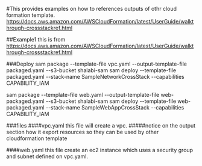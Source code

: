 #This provides examples on how to references outputs of othr cloud formation template.
https://docs.aws.amazon.com/AWSCloudFormation/latest/UserGuide/walkthrough-crossstackref.html

##Example1
this is from https://docs.aws.amazon.com/AWSCloudFormation/latest/UserGuide/walkthrough-crossstackref.html

###Deploy
sam package --template-file vpc.yaml --output-template-file packaged.yaml --s3-bucket shalabi-sam
sam deploy --template-file packaged.yaml --stack-name SampleNetworkCrossStack --capabilities CAPABILITY_IAM

sam package --template-file web.yaml --output-template-file web-packaged.yaml --s3-bucket shalabi-sam
sam deploy --template-file web-packaged.yaml --stack-name SampleWebAppCrossStack --capabilities CAPABILITY_IAM

###files
####vpc.yaml
this file will create a vpc.
#####notice on the output section how it export resources so they can be used by other cloudformation template

####web.yaml
this file create an ec2 instance which uses a security group and subnet defined on vpc.yaml.

